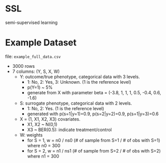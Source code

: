 # SSL
semi-supervised learning

# Example Dataset
file: `example_full_data.csv`

- 3000 rows
- 7 columns: (Y, S, X, W)
  - Y: outcome/true phenotype, categorical data with 3 levels.
    - 1: No, 2: Yes, 3: Unknown. (1 is the reference level)
    - p(Y=1) ~ 5%
    - generate from X with parameter beta = (-3.8, 1, 1, 1, 0.5, -0.4, 0.6, -1.6)
  - S: surrogate phenotype, categorical data with 2 levels.
    - 1: No, 2: Yes. (1 is the reference level)
    - generated with p(s=1|y=1)=0.9, p(s=2|y=2)=0.9, p(s=1|y=3)=0.6
  - X = (1, X1, X2, X3) covariates. 
    - X1, X2 ~ N(0,1)
    - X3 ~ BER(0.5): indicate treatment/control
  - W: weights
    - for S = 1, w = n0 / ns0 (# of sample from S=1 / # of obs with S=1) where n0 = 300
    - for S = 2, w = n1 / ns1 (# of sample from S=2 / # of obs with S=2) where n1 = 300


